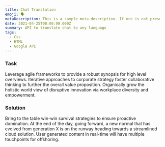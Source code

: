 ```yaml
---
title: Chat Translation
emoji: 🗣️
metaDescription: This is a sample meta description. If one is not present in your page/project's front matter, the default metadata.desciption will be used instead.
date: 2021-04-25T00:00:00.000Z
summary: API to translate chat to any language
tags:
  - Css
  - HTML
  - Google API
---
```


### Task

Leverage agile frameworks to provide a robust synopsis for high level overviews. Iterative approaches to corporate strategy foster collaborative thinking to further the overall value proposition. Organically grow the holistic world view of disruptive innovation via workplace diversity and empowerment.

### Solution

Bring to the table win-win survival strategies to ensure proactive domination. At the end of the day, going forward, a new normal that has evolved from generation X is on the runway heading towards a streamlined cloud solution. User generated content in real-time will have multiple touchpoints for offshoring.
